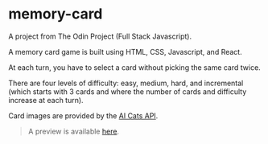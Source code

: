 # memory-card

A project from The Odin Project (Full Stack Javascript).

A memory card game is built using HTML, CSS, Javascript, and React.

At each turn, you have to select a card without picking the same card twice.

There are four levels of difficulty: easy, medium, hard, and incremental (which starts with 3 cards and where the number of cards and difficulty increase at each turn).

Card images are provided by the [AI Cats API](https://ai-cats.net/).

> A preview is available [here](https://memory-card-nine-cyan.vercel.app/).
